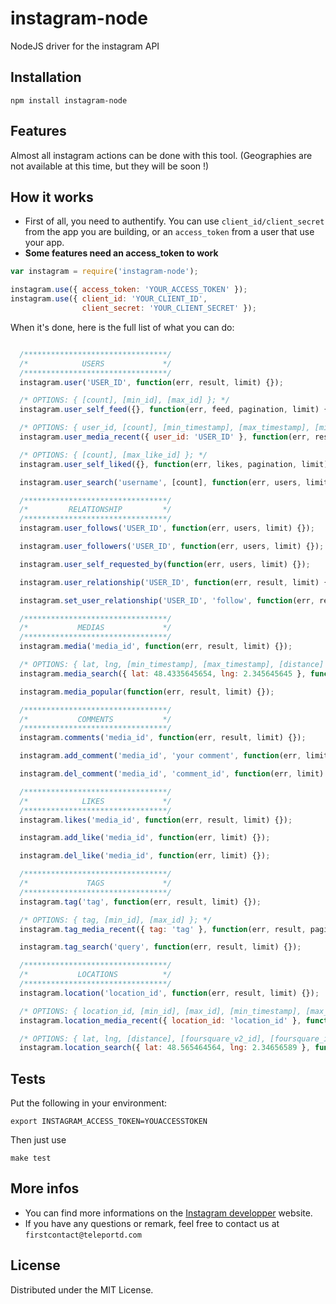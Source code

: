 instagram-node
=========

NodeJS driver for the instagram API

## Installation

`npm install instagram-node`

## Features

Almost all instagram actions can be done with this tool. (Geographies are not available at this time, but they will be soon !)

## How it works

* First of all, you need to authentify. You can use `client_id/client_secret` from the app you are building, or an `access_token` from
a user that use your app.
* **Some features need an access_token to work**

```javascript
var instagram = require('instagram-node');

instagram.use({ access_token: 'YOUR_ACCESS_TOKEN' });
instagram.use({ client_id: 'YOUR_CLIENT_ID',
                client_secret: 'YOUR_CLIENT_SECRET' });
```

When it's done, here is the full list of what you can do:

```javascript

  /********************************/
  /*            USERS             */
  /********************************/
  instagram.user('USER_ID', function(err, result, limit) {});

  /* OPTIONS: { [count], [min_id], [max_id] }; */
  instagram.user_self_feed({}, function(err, feed, pagination, limit) {});

  /* OPTIONS: { user_id, [count], [min_timestamp], [max_timestamp], [min_id], [max_id] }; */
  instagram.user_media_recent({ user_id: 'USER_ID' }, function(err, results, pagination, limit) {});

  /* OPTIONS: { [count], [max_like_id] }; */
  instagram.user_self_liked({}, function(err, likes, pagination, limit) {});

  instagram.user_search('username', [count], function(err, users, limit) {});

  /********************************/
  /*         RELATIONSHIP         */
  /********************************/
  instagram.user_follows('USER_ID', function(err, users, limit) {});

  instagram.user_followers('USER_ID', function(err, users, limit) {});

  instagram.user_self_requested_by(function(err, users, limit) {});

  instagram.user_relationship('USER_ID', function(err, result, limit) {});

  instagram.set_user_relationship('USER_ID', 'follow', function(err, result, limit) {});

  /********************************/
  /*           MEDIAS             */
  /********************************/
  instagram.media('media_id', function(err, result, limit) {});

  /* OPTIONS: { lat, lng, [min_timestamp], [max_timestamp], [distance] }; */
  instagram.media_search({ lat: 48.4335645654, lng: 2.345645645 }, function(err, result, pagination, limit) {});

  instagram.media_popular(function(err, result, limit) {});

  /********************************/
  /*           COMMENTS           */
  /********************************/
  instagram.comments('media_id', function(err, result, limit) {});

  instagram.add_comment('media_id', 'your comment', function(err, limit) {});

  instagram.del_comment('media_id', 'comment_id', function(err, limit) {});

  /********************************/
  /*            LIKES             */
  /********************************/
  instagram.likes('media_id', function(err, result, limit) {});

  instagram.add_like('media_id', function(err, limit) {});

  instagram.del_like('media_id', function(err, limit) {});

  /********************************/
  /*             TAGS             */
  /********************************/
  instagram.tag('tag', function(err, result, limit) {});

  /* OPTIONS: { tag, [min_id], [max_id] }; */
  instagram.tag_media_recent({ tag: 'tag' }, function(err, result, pagination, limit) {});

  instagram.tag_search('query', function(err, result, limit) {});

  /********************************/
  /*           LOCATIONS          */
  /********************************/
  instagram.location('location_id', function(err, result, limit) {});

  /* OPTIONS: { location_id, [min_id], [max_id], [min_timestamp], [max_timestamp] }; */
  instagram.location_media_recent({ location_id: 'location_id' }, function(err, result, pagination, limit) {});

  /* OPTIONS: { lat, lng, [distance], [foursquare_v2_id], [foursquare_id] }; */
  instagram.location_search({ lat: 48.565464564, lng: 2.34656589 }, function(err, result, limit) {});
```

## Tests

Put the following in your environment:

    export INSTAGRAM_ACCESS_TOKEN=YOUACCESSTOKEN

Then just use

    make test

## More infos

* You can find more informations on the [Instagram developper](http://instagram.com/developer) website.
* If you have any questions or remark, feel free to contact us at `firstcontact@teleportd.com`

## License

Distributed under the MIT License.

